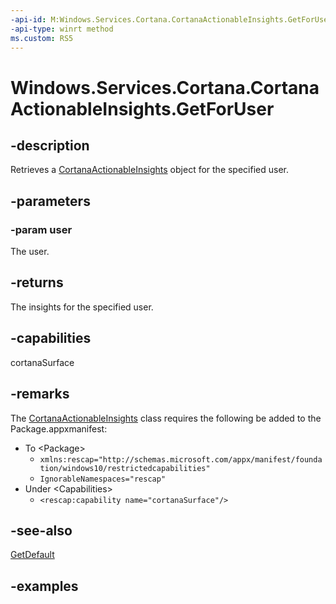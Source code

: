 ```yaml
---
-api-id: M:Windows.Services.Cortana.CortanaActionableInsights.GetForUser(Windows.System.User)
-api-type: winrt method
ms.custom: RS5
---
```


<!-- Method syntax.
public CortanaActionableInsights CortanaActionableInsights.GetForUser(User user)
-->

# Windows.Services.Cortana.CortanaActionableInsights.GetForUser

## -description

Retrieves a [CortanaActionableInsights](cortanaactionableinsights.md) object for the specified user.


## -parameters

### -param user

The user.

## -returns

The insights for the specified user.

## -capabilities

cortanaSurface

## -remarks

The [CortanaActionableInsights](cortanaactionableinsights.md) class requires the following be added to the Package.appxmanifest:

- To \<Package\>
  - `xmlns:rescap="http://schemas.microsoft.com/appx/manifest/foundation/windows10/restrictedcapabilities"`
  - `IgnorableNamespaces="rescap"`
- Under \<Capabilities\>
  - `<rescap:capability name="cortanaSurface"/>`

## -see-also

[GetDefault](cortanaactionableinsights_getdefault_846721868.md)

## -examples
